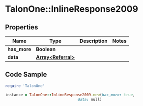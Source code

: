 # TalonOne::InlineResponse2009

## Properties

Name | Type | Description | Notes
------------ | ------------- | ------------- | -------------
**has_more** | **Boolean** |  | 
**data** | [**Array&lt;Referral&gt;**](Referral.md) |  | 

## Code Sample

```ruby
require 'TalonOne'

instance = TalonOne::InlineResponse2009.new(has_more: true,
                                 data: null)
```


